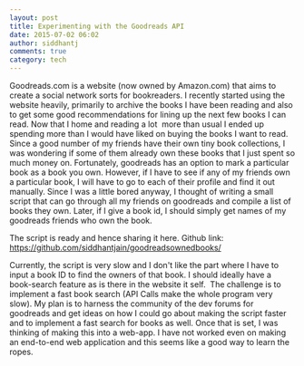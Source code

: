 ```yaml
---
layout: post
title: Experimenting with the Goodreads API
date: 2015-07-02 06:02
author: siddhantj
comments: true
category: tech
---
```

Goodreads.com is a website (now owned by Amazon.com) that aims to create a social network sorts for bookreaders. I recently started using the website heavily, primarily to archive the books I have been reading and also to get some good recommendations for lining up the next few books I can read. Now that I home and reading a lot  more than usual I ended up spending more than I would have liked on buying the books I want to read. Since a good number of my friends have their own tiny book collections, I was wondering if some of them already own these books that I just spent so much money on. Fortunately, goodreads has an option to mark a particular book as a book you own. However, if I have to see if any of my friends own a particular book, I will have to go to each of their profile and find it out manually. Since I was a little bored anyway, I thought of writing a small script that can go through all my friends on goodreads and compile a list of books they own. Later, if I give a book id, I should simply get names of my goodreads friends who own the book.

The script is ready and hence sharing it here.
Github link: https://github.com/siddhantjain/goodreadsownedbooks/

Currently, the script is very slow and I don't like the part where I have to input a book ID to find the owners of that book. I should ideally have a book-search feature as is there in the website it self.  The challenge is to implement a fast book search (API Calls make the whole program very slow). My plan is to harness the community of the dev forums for goodreads and get ideas on how I could go about making the script faster and to implement a fast search for books as well. Once that is set, I was thinking of making this into a web-app. I have not worked even on making an end-to-end web application and this seems like a good way to learn the ropes.

